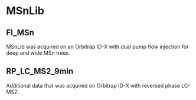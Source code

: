 # MSnLib


## FI_MSn

MSnLib was acquired on an Orbitrap ID-X with dual pump flow injection for deep and wide MSn trees. 

## RP_LC_MS2_9min

Additional data that was acquired on Orbitrap ID-X with reversed phase LC-MS2. 